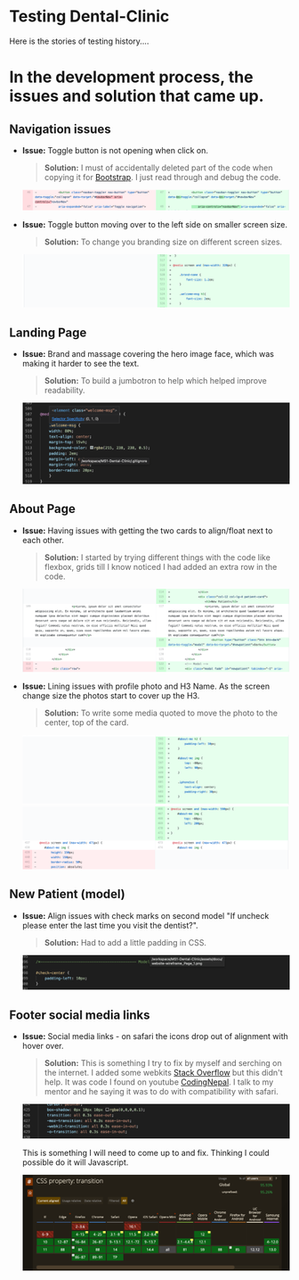 # **Testing Dental-Clinic**

Here is the stories of testing history....

# In the development process, the issues and solution that came up.

## Navigation issues

- **Issue:** Toggle button is not opening when click on.

    > **Solution:** I must of accidentally deleted part of the code when copying it for [Bootstrap](https://getbootstrap.com/docs/5.0/components/navbar/).
    I just read through and debug the code.

    ![sample-code-toggle-buttom](testing-code/toggle-btn.png)


- **Issue:** Toggle button moving over to the left side on smaller screen size.

     > **Solution:** To change you branding size on different screen sizes.

     ![sample-branding-name](testing-code/branding-name.png)

## Landing Page

- **Issue:** Brand and massage covering the hero image face, which was making it harder to see the text.

     > **Solution:** To build a jumbotron to help which helped improve readability.

     ![sample-welcome-msg](testing-code/welcome-msg.png)


## About Page

- **Issue:** Having issues with getting the two cards to align/float next to each other.  

     > **Solution:** I started by trying different things with the code like flexbox, grids 
     till I know noticed I had added an extra row in the code.

     ![sample-added-row](testing-code/added-row.png)


- **Issue:** Lining issues with profile photo and H3 Name.  As the screen change size the photos start to cover up the H3. 

     > **Solution:** To write some media quoted to move the photo to the center, top of the card.

     ![sample-profile-photo](testing-code/profile-photo.png)
     ![sample-profile-photo2](testing-code/profile-photo2.png)


## New Patient (model)

- **Issue:** Align issues with check marks on second model "If uncheck please enter the last time you visit the dentist?".

     > **Solution:** Had to add a little padding in CSS.

     ![sample-model-check](testing-code/model-check.png)


## Footer social media links

- **Issue:** Social media links - on safari the icons drop out of alignment with hover over.  

     > **Solution:** This is something I try to fix by myself and serching on the internet. I added some webkits 
     [Stack Overflow](https://stackoverflow.com/questions/21767037/css-transitions-not-working-in-safari) but this didn't help. 
     It was code I found on youtube [CodingNepal](https://www.codingnepalweb.com/2020/07/awesome-social-media-buttons-with-hover-animation.html). 
     I talk to my mentor and he saying it was to do with compatibility with safari.

     ![sample-webkit](testing-code/webkit.png)

     This is something I will need to come up to and fix.  Thinking I could possible do it will Javascript.

     ![sample-can-I-use](testing-code/can-I-use.png)


     